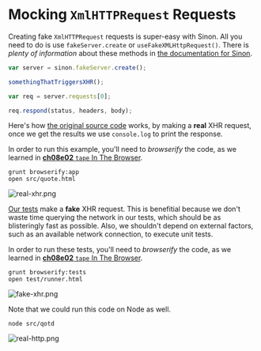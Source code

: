 # Mocking `XmlHTTPRequest` Requests

Creating fake `XmlHTTPRequest` requests is super-easy with Sinon. All you need to do is use `fakeServer.create` or `useFakeXMLHttpRequest()`. There is _plenty of information_ about these methods in [the documentation for Sinon][3].

```js
var server = sinon.fakeServer.create();

somethingThatTriggersXHR();

var req = server.requests[0];

req.respond(status, headers, body);
```

Here's how [the original source code][4] works, by making a **real** XHR request, once we get the results we use `console.log` to print the response.

In order to run this example, you'll need to _browserify_ the code, as we learned in [**ch08e02** `tape` In The Browser][6].

```shell
grunt browserify:app
open src/quote.html
```

![real-xhr.png][1]

[Our tests][5] make a **fake** XHR request. This is benefitial because we don't waste time querying the network in our tests, which should be as blisteringly fast as possible. Also, we shouldn't depend on external factors, such as an available network connection, to execute unit tests.

In order to run these tests, you'll need to _browserify_ the code, as we learned in [**ch08e02** `tape` In The Browser][6].

```shell
grunt browserify:tests
open test/runner.html
```

![fake-xhr.png][2]

Note that we could run this code on Node as well.

```shell
node src/qotd
```

![real-http.png][7]

[1]: https://raw.github.com/bevacqua/buildfirst/master/images/real-xhr.png "A real XHR request"
[2]: https://raw.github.com/bevacqua/buildfirst/master/images/fake-xhr.png "A fake XHR request in our tests"
[3]: http://sinonjs.org/docs/#server "Fake XHR and server"
[4]: https://raw.github.com/bevacqua/buildfirst/master/ch08/06_fake-xhr-requests/src/qotd.js
[5]: https://raw.github.com/bevacqua/buildfirst/master/ch08/06_fake-xhr-requests/test/qotd.js
[6]: https://github.com/bevacqua/buildfirst/tree/master/ch08/02_tape-in-the-browser
[7]: https://raw.github.com/bevacqua/buildfirst/master/images/real-http.png
